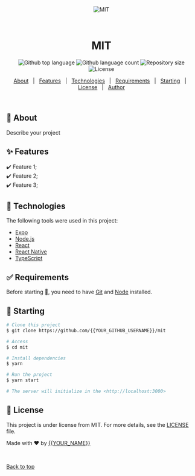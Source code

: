 <div align="center" id="top"> 
  <img src="./.github/app.gif" alt="MIT" />

  &#xa0;

  <!-- <a href="https://mit.netlify.app">Demo</a> -->
</div>

<h1 align="center">MIT</h1>

<p align="center">
  <img alt="Github top language" src="https://img.shields.io/github/languages/top/{{YOUR_GITHUB_USERNAME}}/mit?color=56BEB8">

  <img alt="Github language count" src="https://img.shields.io/github/languages/count/{{YOUR_GITHUB_USERNAME}}/mit?color=56BEB8">

  <img alt="Repository size" src="https://img.shields.io/github/repo-size/{{YOUR_GITHUB_USERNAME}}/mit?color=56BEB8">

  <img alt="License" src="https://img.shields.io/github/license/{{YOUR_GITHUB_USERNAME}}/mit?color=56BEB8">

  <!-- <img alt="Github issues" src="https://img.shields.io/github/issues/{{YOUR_GITHUB_USERNAME}}/mit?color=56BEB8" /> -->

  <!-- <img alt="Github forks" src="https://img.shields.io/github/forks/{{YOUR_GITHUB_USERNAME}}/mit?color=56BEB8" /> -->

  <!-- <img alt="Github stars" src="https://img.shields.io/github/stars/{{YOUR_GITHUB_USERNAME}}/mit?color=56BEB8" /> -->
</p>

<!-- Status -->

<!-- <h4 align="center"> 
	🚧  MIT 🚀 Under construction...  🚧
</h4> 

<hr> -->

<p align="center">
  <a href="#dart-about">About</a> &#xa0; | &#xa0; 
  <a href="#sparkles-features">Features</a> &#xa0; | &#xa0;
  <a href="#rocket-technologies">Technologies</a> &#xa0; | &#xa0;
  <a href="#white_check_mark-requirements">Requirements</a> &#xa0; | &#xa0;
  <a href="#checkered_flag-starting">Starting</a> &#xa0; | &#xa0;
  <a href="#memo-license">License</a> &#xa0; | &#xa0;
  <a href="https://github.com/{{YOUR_GITHUB_USERNAME}}" target="_blank">Author</a>
</p>

<br>

## :dart: About ##

Describe your project

## :sparkles: Features ##

:heavy_check_mark: Feature 1;\
:heavy_check_mark: Feature 2;\
:heavy_check_mark: Feature 3;

## :rocket: Technologies ##

The following tools were used in this project:

- [Expo](https://expo.io/)
- [Node.js](https://nodejs.org/en/)
- [React](https://pt-br.reactjs.org/)
- [React Native](https://reactnative.dev/)
- [TypeScript](https://www.typescriptlang.org/)

## :white_check_mark: Requirements ##

Before starting :checkered_flag:, you need to have [Git](https://git-scm.com) and [Node](https://nodejs.org/en/) installed.

## :checkered_flag: Starting ##

```bash
# Clone this project
$ git clone https://github.com/{{YOUR_GITHUB_USERNAME}}/mit

# Access
$ cd mit

# Install dependencies
$ yarn

# Run the project
$ yarn start

# The server will initialize in the <http://localhost:3000>
```

## :memo: License ##

This project is under license from MIT. For more details, see the [LICENSE](LICENSE.md) file.


Made with :heart: by <a href="https://github.com/{{YOUR_GITHUB_USERNAME}}" target="_blank">{{YOUR_NAME}}</a>

&#xa0;

<a href="#top">Back to top</a>
